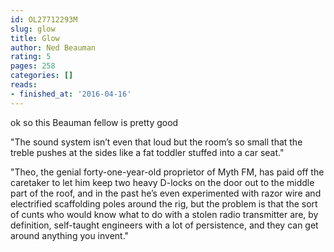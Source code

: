 ```yaml
---
id: OL27712293M
slug: glow
title: Glow
author: Ned Beauman
rating: 5
pages: 258
categories: []
reads:
- finished_at: '2016-04-16'
---
```

ok so this Beauman fellow is pretty good

"The sound system isn’t even that loud but the room’s so small that the treble pushes at the sides like a fat toddler stuffed into a car seat."

"Theo, the genial forty-one-year-old proprietor of Myth FM, has paid off the caretaker to let him keep two heavy D-locks on the door out to the middle part of the roof, and in the past he’s even experimented with razor wire and electrified scaffolding poles around the rig, but the problem is that the sort of cunts who would know what to do with a stolen radio transmitter are, by definition, self-taught engineers with a lot of persistence, and they can get around anything you invent."
